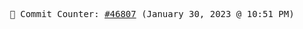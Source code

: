 <p align="center">
    <samp>
        📮 Commit Counter: <a href="https://github.com/Javascript-void0/Javascript-void0/commits/main">#46807</a> (January 30, 2023 @ 10:51 PM)
    </samp>
</p>